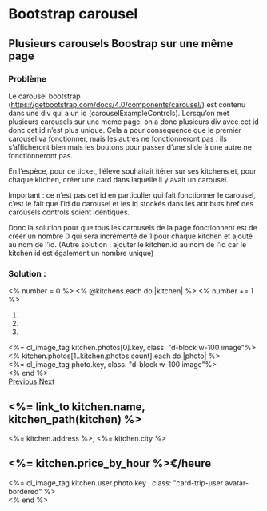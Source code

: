 # Bootstrap carousel

## Plusieurs carousels Boostrap sur une même page

### Problème

Le carousel bootstrap (https://getbootstrap.com/docs/4.0/components/carousel/) est contenu dans une div qui a un id (carouselExampleControls). Lorsqu’on met plusieurs carousels sur une meme page, on a donc plusieurs div avec cet id donc cet id n’est plus unique. Cela a pour conséquence que le premier carousel va fonctionner, mais les autres ne fonctionneront pas : ils s’afficheront bien mais les boutons pour passer d’une slide à une autre ne fonctionneront pas.

En l’espèce, pour ce ticket, l’élève souhaitait itérer sur ses kitchens et, pour chaque kitchen, créer une card dans laquelle il y avait un carousel.

Important : ce n’est pas cet id en particulier qui fait fonctionner le carousel, c’est le fait que l’id du carousel et les id stockés dans les attributs href des carousels controls soient identiques.

Donc la solution pour que tous les carousels de la page fonctionnent est de créer un nombre 0 qui sera incrémenté de 1 pour chaque kitchen et ajouté au nom de l’id. (Autre solution : ajouter le kitchen.id au nom de l’id car le kitchen id est également un nombre unique)

### Solution :

<div class="cards cards-index">
<% number = 0 %>
<% @kitchens.each do |kitchen| %>
<% number += 1 %>
     <div class="card-trip">
       <div id="carouselExampleIndicators<%= number %>" class="carousel slide" data-ride="carousel">
 <ol class="carousel-indicators">
   <li data-target="#carouselExampleIndicators<%= number %>" data-slide-to="0" class="active"></li>
   <li data-target="#carouselExampleIndicators<%= number %>" data-slide-to="1"></li>
   <li data-target="#carouselExampleIndicators<%= number %>" data-slide-to="2"></li>
 </ol>
 <div class="carousel-inner">
   <div class="carousel-item active">
     <%= cl_image_tag kitchen.photos[0].key, class: "d-block w-100 image"%>
   </div>
 <% kitchen.photos[1..kitchen.photos.count].each do |photo| %>
   <div class="carousel-item ">
     <%= cl_image_tag photo.key, class: "d-block w-100 image"%>
   </div>
 <% end %>
 </div>
 <a class="carousel-control-prev" href="#carouselExampleIndicators<%= number %>" role="button" data-slide="prev">
   <span class="carousel-control-prev-icon" aria-hidden="true"></span>
   <span class="sr-only">Previous</span>
 </a>
 <a class="carousel-control-next" href="#carouselExampleIndicators<%= number %>" role="button" data-slide="next">
   <span class="carousel-control-next-icon" aria-hidden="true"></span>
   <span class="sr-only">Next</span>
 </a>
</div>
     <div class="card-trip-infos">
       <div>
         <h2><%= link_to kitchen.name, kitchen_path(kitchen) %></h2>
         <p><%= kitchen.address %>, <%= kitchen.city %></p>
       </div>
       <h2 class="card-trip-pricing"><%= kitchen.price_by_hour %>€/heure</h2>
       <%= cl_image_tag kitchen.user.photo.key , class: "card-trip-user avatar-bordered" %>
     </div>
 </div>
<% end %>
</div>



